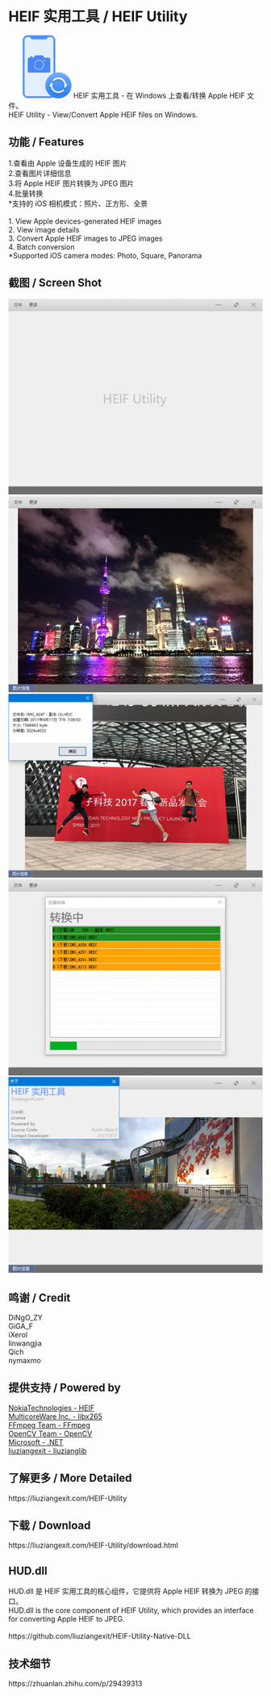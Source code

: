 ﻿# HEIF 实用工具 / HEIF Utility
<img src="/img/HEIF-Utility-ico.png" height="125" width="125" />
HEIF 实用工具 - 在 Windows 上查看/转换 Apple HEIF 文件。<br>
HEIF Utility - View/Convert Apple HEIF files on Windows.<br>
<h2>功能 / Features</h2>
1.查看由 Apple 设备生成的 HEIF 图片<br>
2.查看图片详细信息<br>
3.将 Apple HEIF 图片转换为 JPEG 图片<br>
4.批量转换<br>
*支持的 iOS 相机模式：照片、正方形、全景<br>
<br>
1. View Apple devices-generated HEIF images<br>
2. View image details<br>
3. Convert Apple HEIF images to JPEG images<br>
4. Batch conversion<br>
*Supported iOS camera modes: Photo, Square, Panorama
<br>
<h2>截图 / Screen Shot</h2>
<img src="/img/HEIFUScreenShot1.png"><br>
<img src="/img/HEIFUScreenShot2.png"><br>
<img src="/img/HEIFUScreenShot3.png"><br>
<img src="/img/HEIFUScreenShot4.png"><br>
<img src="/img/HEIFUScreenShot5.png">
<br>
<h2>鸣谢 / Credit</h2>
DiNgO_ZY<br>
GiGA_F<br>
iXerol<br>
linwangjia<br>
Qich<br>
nymaxmo<br>
<h2>提供支持 / Powered by</h2>
<a href="https://github.com/nokiatech/heif">NokiaTechnologies - HEIF</a><br>
<a href="http://x265.org/">MulticoreWare Inc. - libx265</a><br>
<a href="https://www.ffmpeg.org/">FFmpeg Team - FFmpeg</a><br>
<a href="http://opencv.org/">OpenCV Team - OpenCV</a><br>
<a href="https://www.microsoft.com/net">Microsoft - .NET</a><br>
<a href="https://github.com/liuziangexit/liuzianglib">liuziangexit - liuzianglib</a><br>
<h2>了解更多 / More Detailed</h2>
https://liuziangexit.com/HEIF-Utility
<h2>下载 / Download</h2>
https://liuziangexit.com/HEIF-Utility/download.html
<h2>HUD.dll</h2>
HUD.dll 是 HEIF 实用工具的核心组件，它提供将 Apple HEIF 转换为 JPEG 的接口。<br>
HUD.dll is the core component of HEIF Utility, which provides an interface for converting Apple HEIF to JPEG.<br><br>
https://github.com/liuziangexit/HEIF-Utility-Native-DLL
<h2>技术细节</h2>
https://zhuanlan.zhihu.com/p/29439313
